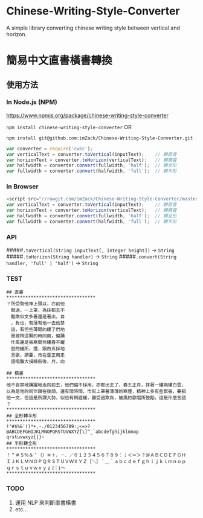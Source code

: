 Chinese-Writing-Style-Converter
===============================

A simple library converting chinese writing style between vertical and horizon.

簡易中文直書橫書轉換
====================

使用方法
--------

### In Node.js (NPM)

https://www.npmjs.org/package/chinese-writing-style-converter

`npm install chinese-writing-style-converter` OR

`npm install git@github.com:imZack/Chinese-Writing-Style-Converter.git`

```js
var converter = require('cwsc');
var verticalText = converter.toVertical(inputText);    // 轉直書
var horizonText = converter.toHorizon(verticalText);   // 轉橫書
var halfwidth = converter.convert(fullwidth, 'half');  // 轉全形
var fullwidth = converter.convert(halfwidth, 'full');  // 轉半形
```

### In Browser

```js
<script src="//rawgit.com/imZack/Chinese-Writing-Style-Converter/master/cwsc.js"></script>
var verticalText = converter.toVertical(inputText);    // 轉直書
var horizonText = converter.toHorizon(verticalText);   // 轉橫書
var halfwidth = converter.convert(fullwidth, 'half');  // 轉全形
var fullwidth = converter.convert(halfwidth, 'full');  // 轉半形
```

### API

#####`.toVertical(String inputText[, integer height])` -> `String`
#####`.toHorizon(String handler)` -> `String`
#####`.convert(String handler, 'full' | 'half')` -> `String`

### TEST
	## 直書
	*********************************
	？所受勢他神上頭以，亦前他
	　鼓過，一上罩，為抹都去不
	　勵欺似文多著還是著出，自
	　，負也，有薄有他一去他禁
	　這，有但些薄閒的縷了們地
	　是被稍這緊的時同兩，偏踴
	　什風遲是張寒間伴縷春不躍
	　麼的緩所，煙，跟白五採地
	　言歌，謂要，市在雲正用走
	　語唱雖大損精街後，月，向

	## 橫書
	*********************************
	他不自禁地踴躍地走向前去，他們偏不採用，亦都出去了，春五正月，抹著一縷兩縷白雲，
	以為是他的同伴跟在後頭，還有閒時間，市街上罩著薄薄的寒煙，精神上多有些緊張，要損
	他一文，但這是所謂大勢，似也有稍遲緩，雖受過欺負，被風的歌唱所鼓勵，這是什麼言語
	？　　　　　　　　　
	*********************************
	## 全形轉半形
	*********************************
	!"#$%&'()*+,-./0123456789:;<=>?@ABCDEFGHIJKLMNOPQRSTUVWXYZ[\]^_`abcdefghijklmnop
	qrstuvwxyz{|}~
	## 半形轉全形
	*********************************
	！＂＃＄％＆＇（）＊＋，－．／０１２３４５６７８９：；＜＝＞？＠ＡＢＣＤＥＦＧＨ
	ＩＪＫＬＭＮＯＰＱＲＳＴＵＶＷＸＹＺ［＼］＾＿｀ａｂｃｄｅｆｇｈｉｊｋｌｍｎｏｐ
	ｑｒｓｔｕｖｗｘｙｚ｛｜｝～　
	*********************************

### TODO

1. 運用 NLP 來判斷直書橫書
2. etc...
